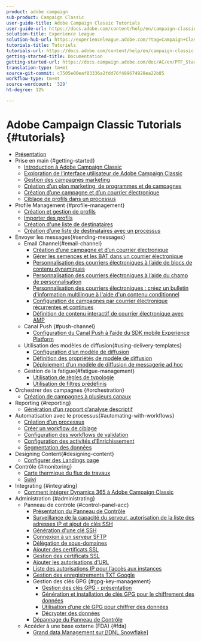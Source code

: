 ```yaml
---
product: adobe campaign
sub-product: Campaign Classic
user-guide-title: Adobe Campaign Classic Tutorials
user-guide-url: https://docs.adobe.com/content/help/en/campaign-classic-learn/tutorials/overview.html
solution-title: Experience League
solution-hub-url: https://experienceleague.adobe.com/?tag=Campaign+Classic#recommended/solutions/campaign
tutorials-title: Tutoriels
tutorials-url: https://docs.adobe.com/content/help/en/campaign-classic-learn/tutorials/overview.html
getting-started-title: Documentation
getting-started-url: https://docs.campaign.adobe.com/doc/AC/en/PTF_Starting_with_Adobe_Campaign_About_Adobe_Campaign_Classic.html
translation-type: tm+mt
source-git-commit: c7505e00eaf83336a2fdd76f489674928ea22b85
workflow-type: tm+mt
source-wordcount: '329'
ht-degree: 12%

---
```



# Adobe Campaign Classic Tutorials {#tutorials}

+ [Présentation](/help/acc/overview.md)
+ Prise en main {#getting-started}
   + [Introduction à Adobe Campaign Classic](/help/acc/getting-started/introduction-to-adobe-campaign-classic.md)
   + [Exploration de l’interface utilisateur de Adobe Campaign Classic](/help/acc/getting-started/exploring-the-adobe-campaign-classic-user-interface.md)
   + [Gestion des campagnes marketing](/help/acc/getting-started/managing-marketing-campaigns.md)
   + [Création d’un plan marketing, de programmes et de campagnes](/help/acc/getting-started/creating-a-marketing-plan-programs-and-campaigns.md)
   + [Création d’une campagne et d’un courrier électronique](https://docs.adobe.com/content/help/en/campaign-classic-learn/tutorials/getting-started/creating-a-campaign-and-an-email.html)
   + [Ciblage de profils dans un processus](/help/acc/getting-started/targeting-profiles-in-a-workflow.md)
+ Profile Management {#profile-management}
   + [Création et gestion de profils](/help/acc/profile-management/create-and-manage-profiles.md)
   + [Importer des profils](/help/acc/data-management/importing-profiles.md)  
   + [Création d&#39;une liste de destinataires](/help/acc/profile-management/creating-a-list-of-recipients.md)
   + [Création d’une liste de destinataires avec un processus](/help/acc/profile-management/creating-a-list-of-recipients-with-a-workflow.md)
+ Envoyer les messages{#sending-messages}
   + Email Channel{#email-channel}
      + [Création d’une campagne et d’un courrier électronique](/help/acc/getting-started/creating-a-campaign-and-an-email.md)
      + [Gérer les semences et les BAT dans un courrier électronique](/help/acc/sending-messages/managing-seed-and-proofs.md)
      + [Personnalisation des courriers électroniques à l’aide de blocs de contenu dynamiques](/help/acc/sending-messages/email-channel/personalization-with-dynamic-content-blocks.md)
      + [Personnalisation des courriers électroniques à l’aide du champ de personnalisation](/help/acc/sending-messages/email-channel/personalizing-emails-using-personalization-fields.md)
      + [Personnalisation des courriers électroniques : créez un bulletin d&#39;information multilingue à l&#39;aide d&#39;un contenu conditionnel](/help/acc/sending-messages/email-channel/personalizing-emails-create-a-multi-lingual-newsletter-using-conditional-content.md)
      + [Configuration de campagnes par courrier électronique récurrentes et continues](/help/acc/sending-messages/recurring-deliveries.md)
      + [Définition de contenu interactif de courrier électronique avec AMP](/help/acc/sending-messages/email-channel/defining-interactive-email-content-with-amp.md)
   + Canal Push {#push-channel}
      + [Configuration du Canal Push à l’aide du SDK mobile Experience Platform](/help/acc/sending-messages/mobile-channel/configure-push-using-aep-mobile-sdk.md)
   + Utilisation des modèles de diffusion{#using-delivery-templates}
      + [Configuration d’un modèle de diffusion](/help/acc/sending-messages/using-delivery-templates/configuring-a-delivery-template.md)
      + [Définition des propriétés de modèle de diffusion](/help/acc/sending-messages/using-delivery-templates/setting-delivery-template-properties.md)
      + [Déploiement d’un modèle de diffusion de messagerie ad hoc](/help/acc/sending-messages/using-delivery-templates/deploying-ad-hoc-email-delivery-template.md)
   + Gestion de la fatigue{#fatigue-management}
      + [Utilisation de règles de typologie](/help/acc/sending-messages/fatigue-management/typology-rules-for-fatigue-management.md)
      + [Utilisation de filtres prédéfinis](/help/acc/sending-messages/fatigue-management/fatigue-management-using-filters.md)
+ Orchestrer des campagnes {#orchestration}
   + [Création de campagnes à plusieurs canaux](/help/acc/orchestrating-campaigns/multi-channel-campaigns.md)
+ Reporting {#reporting}
   + [Génération d’un rapport d’analyse descriptif](/help/acc/reporting/generating-a-descriptive-analysis-report.md)
+ Automatisation avec le processus{#automating-with-workflows}
   + [Création d’un processus](/help/acc/automating-with-workflows/creating-a-workflow.md)
   + [Créer un workflow de ciblage](/help/acc/automating-with-workflows/creating-a-targeting-workflow.md)
   + [Configuration des workflows de validation](/help/acc/automating-with-workflows/validation-flow-configuration.md)
   + [Configuration des activités d’Enrichissement](/help/acc/automating-with-workflows/enrichment-activity.md)
   + [Segmentation des données](/help/acc/data-management/data-segmentation.md)
+ Designing Content{#designing-content}
   + [Configurer des Landings page](/help/acc/designing-content/configure-landingpages.md)
+ Contrôle     {#monitoring}
   + [Carte thermique du flux de travaux](/help/acc/monitoring-campaign-classic/workflow-heatmap.md)
   + [Suivi](/help/acc/monitoring-campaign-classic/audit-trail.md)
+ Integrating {#integrating}
   + [Comment intégrer Dynamics 365 à Adobe Campaign Classic](/help/acc/integrations/dynamics365-integration.md)
+ Administration {#administrating}
   + Panneau de contrôle {#control-panel-acc}
      + [Présentation du Panneau de Contrôle](/help/acc/monitoring-campaign-classic/control-panel/control-panel-overview.md)
      + [Surveillance de la capacité du serveur, autorisation de la liste des adresses IP et ajout de clés SSH](/help/acc/monitoring-campaign-classic/control-panel/monitoring-server-capacity-allow-listing-adding-ssh-key.md)
      + [Génération d&#39;une clé SSH](/help/acc/monitoring-campaign-classic/control-panel/generate-ssh-key.md)
      + [Connexion à un serveur SFTP](/help/acc/monitoring-campaign-classic/control-panel/connect-to-sftp-server.md)
      + [Délégation de sous-domaines](/help/acc/monitoring-campaign-classic/control-panel/subdomain-delegation.md)
      + [Ajouter des certificats SSL](/help/acc/monitoring-campaign-classic/control-panel/adding-ssl-certificates.md)
      + [Gestion des certificats SSL](/help/acc/monitoring-campaign-classic/control-panel/managing-ssl-certificates.md)
      + [Ajouter les autorisations d’URL](/help/acc/monitoring-campaign-classic/control-panel/adding-url-permissions.md)
      + [Liste des autorisations IP pour l’accès aux instances](/help/acc/monitoring-campaign-classic/control-panel/ip-allow-listing.md)
      + [Gestion des enregistrements TXT Google](/help/acc/monitoring-campaign-classic/control-panel/google-txt-record-management.md)
      + Gestion des clés GPG {#gpg-key-management}
         + [Gestion des clés GPG - présentation](/help/acc/monitoring-campaign-classic/control-panel/gpg-key-management/gpg-key-management-overview.md)
         + [Génération et installation de clés GPG pour le chiffrement des données](/help/acc/monitoring-campaign-classic/control-panel/gpg-key-management/generating-and-installing-gpg-keys-for-data-encryption.md)
         + [Utilisation d’une clé GPG pour chiffrer des données](/help/acc/monitoring-campaign-classic/control-panel/gpg-key-management/using-a-gpg-key-to-encrypt-data.md)
         + [Décrypter des données](/help/acc/monitoring-campaign-classic/control-panel/gpg-key-management/decrypting-data.md)
      + [Dépannage du Panneau de Contrôle](/help/acc/monitoring-campaign-classic/control-panel/trouble-shooting.md)
   + Accéder à une base externe (FDA) {#fda}
      + [Grand data Management sur [!DNL Snowflake]](/help/acc/administrating/snowflake/big-data-segmentation-on-snowflake.md)

